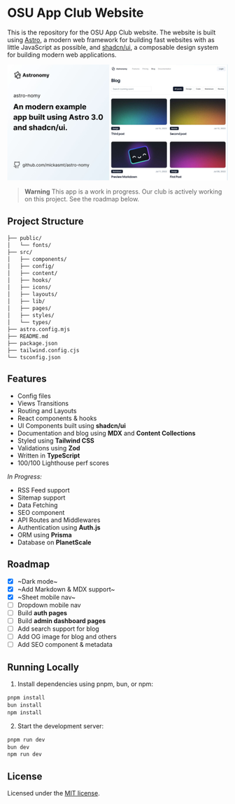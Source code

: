 # OSU App Club Website

This is the repository for the OSU App Club website. The website is built using [Astro](https://astro.build/), a modern web framework for building fast websites with as little JavaScript as possible, and [shadcn/ui](https://ui.shadcn.com/), a composable design system for building modern web applications.

![blog](public/og.jpg)

> **Warning**
> This app is a work in progress. Our club is actively working on this project.
> See the roadmap below.

## Project Structure

```
├── public/
│   └── fonts/
├── src/
│   ├── components/
│   ├── config/
│   ├── content/
│   ├── hooks/
│   ├── icons/
│   ├── layouts/
│   ├── lib/
│   ├── pages/
│   ├── styles/
│   └── types/
├── astro.config.mjs
├── README.md
├── package.json
├── tailwind.config.cjs
└── tsconfig.json
```

## Features

- Config files
- Views Transitions
- Routing and Layouts
- React components & hooks
- UI Components built using **shadcn/ui**
- Documentation and blog using **MDX** and **Content Collections**
- Styled using **Tailwind CSS**
- Validations using **Zod**
- Written in **TypeScript**
- 100/100 Lighthouse perf scores

_In Progress:_

- RSS Feed support
- Sitemap support
- Data Fetching
- SEO component
- API Routes and Middlewares
- Authentication using **Auth.js**
- ORM using **Prisma**
- Database on **PlanetScale**

## Roadmap

- [x] ~Dark mode~
- [x] ~Add Markdown & MDX support~
- [x] ~Sheet mobile nav~
- [ ] Dropdown mobile nav
- [ ] Build **auth pages**
- [ ] Build **admin dashboard pages**
- [ ] Add search support for blog
- [ ] Add OG image for blog and others
- [ ] Add SEO component & metadata

## Running Locally

1. Install dependencies using pnpm, bun, or npm:

```sh
pnpm install
bun install
npm install
```

2. Start the development server:

```sh
pnpm run dev
bun dev
npm run dev
```

## License

Licensed under the [MIT license](/LICENCE.md).

```

```
